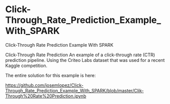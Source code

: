 # Click-Through_Rate_Prediction_Example_With_SPARK
Click-Through Rate Prediction Example With SPARK


Click-Through Rate Prediction
An example of a click-through rate (CTR) prediction pipeline. Using the Criteo Labs dataset that was used for a recent Kaggle competition.

The entire solution for this example is here:

https://github.com/josemlopez/Click-Through_Rate_Prediction_Example_With_SPARK/blob/master/Clik-Through%20Rate%20Prediction.ipynb
